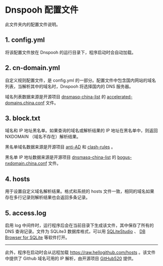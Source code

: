# Dnspooh 配置文件

此文件夹内的配置文件说明。

## 1. config.yml

将该配置文件放在 Dnspooh 的运行目录下，程序启动时会自动加载。

## 2. cn-domain.yml

自定义规则配置文件，是 config.yml 的一部分。配置文件中包含国内网站的域名列表，当解析其中的域名时，Dnspooh 将选择国内的 DNS 服务器。

域名列表数据来源是开源项目 [dnsmasq-china-list](https://github.com/felixonmars/dnsmasq-china-list) 的 [accelerated-domains.china.conf](https://github.com/felixonmars/dnsmasq-china-list/blob/master/accelerated-domains.china.conf) 文件。

## 3. block.txt

域名和 IP 地址黑名单。如果查询的域名或解析结果的 IP 地址在黑名单中，则返回 NXDOMAIN （域名不存在）解析结果。

黑名单域名数据来源是开源项目 [anti-AD](https://github.com/privacy-protection-tools/anti-AD) 和 [clash-rules](https://github.com/Loyalsoldier/clash-rules) 。

黑名单 IP 地址数据来源是开源项目 [dnsmasq-china-list](https://github.com/felixonmars/dnsmasq-china-list) 的 [bogus-nxdomain.china.conf](https://github.com/felixonmars/dnsmasq-china-list/blob/master/bogus-nxdomain.china.conf) 文件。

## 4. hosts

用于设置自定义域名解析结果。格式和系统的 hosts 文件一致，相同的域名如果存在多行记录则解析结果也会返回多条记录。

## 5. access.log

启用 log 中间件时，运行程序后会在当前目录下生成该文件，其中保存了所有的 DNS 查询记录。文件为 SQLite3 数据库格式，可以用 [SQLiteStudio](https://sqlitestudio.pl/) 、 [DB Browser for SQLite](https://sqlitebrowser.org/) 等软件打开。

----

此外，程序在启动时会从远程加载 https://raw.hellogithub.com/hosts 。该文件中提供了 Github 域名可用的 IP 解析，由开源项目 [GitHub520](https://github.com/521xueweihan/GitHub520) 提供。